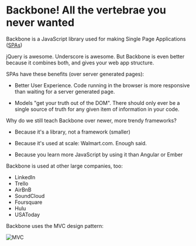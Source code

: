 # Backbone! All the vertebrae you never wanted

Backbone is a JavaScript library used for making Single Page Applications ([SPAs](http://en.wikipedia.org/wiki/Single-page_application))


jQuery is awesome. Underscore is awesome. But Backbone is even better because it combines both, and gives your web app structure.

SPAs have these benefits (over server generated pages):

- Better User Experience. Code running in the browser is more responsive than waiting for a server generated page.

- Models "get your truth out of the DOM". There should only ever be a single source of truth for any given item of information in your code.


Why do we still teach Backbone over newer, more trendy frameworks?

- Because it's a library, not a framework (smaller)

- Because it's used at scale: Walmart.com. Enough said.

- Because you learn more JavaScript by using it than Angular or Ember

Backbone is used at other large companies, too:
- LinkedIn
- Trello
- AirBnB
- SoundCloud
- Foursquare
- Hulu
- USAToday

Backbone uses the MVC design pattern:

![MVC](http://blog.nodejitsu.com/content/images/2014/Feb/backbone_mvc.png)
